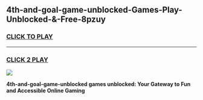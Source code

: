 
## 4th-and-goal-game-unblocked-Games-Play-Unblocked-&-Free-8pzuy
<h3>
<a href="https://premium76.site?title=4th-and-goal-game-unblocked&ref=24A">CLICK TO PLAY</a></h3>
<hr>

<h3>
<a href="https://premium76.site?title=4th-and-goal-game-unblocked&ref=24A">CLICK 2 PLAY</a>
  
</h3>

<a href="https://premium76.site?title=4th-and-goal-game-unblocked&ref=24A"><img src="https://clearcache.store/games.png"></a>


**4th-and-goal-game-unblocked games unblocked: Your Gateway to Fun and Accessible Online Gaming**
